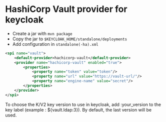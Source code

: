 # HashiCorp Vault provider for keycloak

* Create a jar with `mvn package`
* Copy the jar to `$KEYCLOAK_HOME/standalone/deployments`
* Add configuration in `standalone(-ha).xml`

```xml
<spi name="vault">
    <default-provider>hachicorp-vault</default-provider>
    <provider name="hachicorp-vault" enabled="true">
        <properties>
            <property name="token" value="token"/>
            <property name="url" value="https://vault-url/"/>
            <property name="engine-name" value="secret"/>
        </properties>
    </provider>
</spi>
```

To choose the K/V2 key version to use in keycloak, add :your_version to the key label (example : ${vault.ldap:3}). By default, the last version will be used.